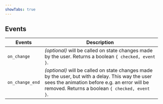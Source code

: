 ```yaml
---
showTabs: true
---
```


## Events

| Events          | Description                                                                                                                                                                                            |
| --------------- | ------------------------------------------------------------------------------------------------------------------------------------------------------------------------------------------------------ |
| `on_change`     | _(optional)_ will be called on state changes made by the user. Returns a boolean `{ checked, event }`.                                                                                                |
| `on_change_end` | _(optional)_ will be called on state changes made by the user, but with a delay. This way the user sees the animation before e.g. an error will be removed. Returns a boolean `{ checked, event }`. |
